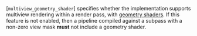[`multiview_geometry_shader`]
specifies whether the implementation supports multiview rendering within
a render pass, with [geometry shaders]().
If this feature is not enabled, then a pipeline compiled against a
subpass with a non-zero view mask  **must**  not include a geometry shader.